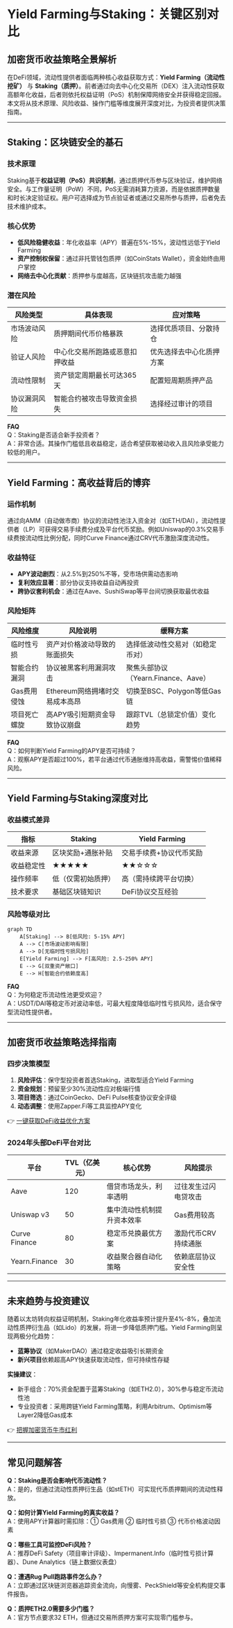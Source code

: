 # Yield Farming与Staking：关键区别对比  

## 加密货币收益策略全景解析  

在DeFi领域，流动性提供者面临两种核心收益获取方式：**Yield Farming（流动性挖矿）** 与 **Staking（质押）**。前者通过向去中心化交易所（DEX）注入流动性获取高额年化收益，后者则依托权益证明（PoS）机制保障网络安全并获得稳定回报。本文将从技术原理、风险收益、操作门槛等维度展开深度对比，为投资者提供决策指南。  

---

## Staking：区块链安全的基石  

### 技术原理  
Staking基于**权益证明（PoS）共识机制**，通过质押代币参与区块验证，维护网络安全。与工作量证明（PoW）不同，PoS无需消耗算力资源，而是依据质押数量和时长决定验证权。用户可选择成为节点验证者或通过交易所参与质押，后者免去技术维护成本。  

### 核心优势  
- **低风险稳健收益**：年化收益率（APY）普遍在5%-15%，波动性远低于Yield Farming  
- **资产控制权保留**：通过非托管钱包质押（如CoinStats Wallet），资金始终由用户掌控  
- **网络去中心化贡献**：质押参与度越高，区块链抗攻击能力越强  

### 潜在风险  
| 风险类型          | 具体表现                          | 应对策略                     |
|-------------------|-----------------------------------|------------------------------|
| 市场波动风险      | 质押期间代币价格暴跌              | 选择优质项目、分散持仓       |
| 验证人风险        | 中心化交易所跑路或恶意扣押收益    | 优先选择去中心化质押方案     |
| 流动性限制        | 资产锁定周期最长可达365天         | 配置短周期质押产品           |
| 协议漏洞风险      | 智能合约被攻击导致资金损失        | 选择经过审计的项目           |

**FAQ**  
Q：Staking是否适合新手投资者？  
A：非常合适。其操作门槛低且收益稳定，适合希望获取被动收入且风险承受能力较低的用户。  

---

## Yield Farming：高收益背后的博弈  

### 运作机制  
通过向AMM（自动做市商）协议的流动性池注入资金对（如ETH/DAI），流动性提供者（LP）可获得交易手续费分成及平台代币奖励。例如Uniswap的0.3%交易手续费按流动性比例分配，同时Curve Finance通过CRV代币激励深度流动性。  

### 收益特征  
- **APY波动剧烈**：从2.5%到250%不等，受市场供需动态影响  
- **复利效应显著**：部分协议支持收益自动再投资  
- **跨协议套利机会**：通过在Aave、SushiSwap等平台间切换获取最优收益  

### 风险矩阵  
| 风险维度        | 风险说明                          | 缓释方案                     |
|-----------------|-----------------------------------|------------------------------|
| 临时性亏损      | 资产对价格波动导致的账面损失      | 选择低波动性交易对（如稳定币对） |
| 智能合约漏洞    | 协议被黑客利用漏洞攻击            | 聚焦头部协议（Yearn.Finance、Aave） |
| Gas费用侵蚀     | Ethereum网络拥堵时交易成本高昂    | 切换至BSC、Polygon等低Gas链  |
| 项目死亡螺旋    | 高APY吸引短期资金导致协议崩盘     | 跟踪TVL（总锁定价值）变化趋势 |

**FAQ**  
Q：如何判断Yield Farming的APY是否可持续？  
A：观察APY是否超过100%，若平台通过代币通胀维持高收益，需警惕价值稀释风险。  

---

## Yield Farming与Staking深度对比  

### 收益模式差异  
| 指标            | Staking                          | Yield Farming                  |
|-----------------|----------------------------------|--------------------------------|
| 收益来源        | 区块奖励+通胀补贴                | 交易手续费+协议代币奖励        |
| 收益稳定性      | ★★★★★                           | ★★☆☆☆                         |
| 操作频率        | 低（仅需初始质押）               | 高（需持续跨平台切换）         |
| 技术要求        | 基础区块链知识                   | DeFi协议交互经验               |

### 风险等级对比  
```mermaid
graph TD
    A[Staking] --> B[低风险: 5-15% APY]
    A --> C[市场波动影响有限]
    A --> D[无临时性亏损风险]
    E[Yield Farming] --> F[高风险: 2.5-250% APY]
    E --> G[双重资产敞口]
    E --> H[智能合约依赖度高]
```

**FAQ**  
Q：为何稳定币流动性池更受欢迎？  
A：USDT/DAI等稳定币对波动率低，可最大程度降低临时性亏损风险，适合保守型流动性提供者。  

---

## 加密货币收益策略选择指南  

### 四步决策模型  
1. **风险评估**：保守型投资者首选Staking，进取型适合Yield Farming  
2. **资金规划**：预留至少30%流动性应对极端行情  
3. **项目筛选**：通过CoinGecko、DeFi Pulse核查协议安全评级  
4. **动态调整**：使用Zapper.Fi等工具监控APY变化  

👉 [一键获取DeFi收益优化方案](https://bit.ly/okx_welcome)  

### 2024年头部DeFi平台对比  
| 平台          | TVL（亿美元） | 核心优势                      | 风险提示                |
|---------------|---------------|-------------------------------|-------------------------|
| Aave          | 120           | 借贷市场龙头，利率透明        | 过往发生过闪电贷攻击    |
| Uniswap v3    | 50            | 集中流动性机制提升资本效率    | Gas费用较高             |
| Curve Finance | 80            | 稳定币兑换最优方案            | 激励代币CRV持续通胀     |
| Yearn.Finance | 30            | 收益聚合器自动化策略          | 依赖底层协议安全性      |

---

## 未来趋势与投资建议  

随着以太坊转向权益证明机制，Staking年化收益率预计提升至4%-8%，叠加流动性质押衍生品（如Lido）的发展，将进一步降低质押门槛。Yield Farming则呈现两极分化趋势：  
- **蓝筹协议**（如MakerDAO）通过稳定收益吸引长期资金  
- **新兴项目**依赖超高APY快速获取流动性，但可持续性存疑  

**实操建议**：  
- 新手组合：70%资金配置于蓝筹Staking（如ETH2.0），30%参与稳定币流动性池  
- 专业投资者：采用跨链Yield Farming策略，利用Arbitrum、Optimism等Layer2降低Gas成本  

👉 [把握加密货币牛市红利](https://bit.ly/okx_welcome)  

---

## 常见问题解答  

**Q：Staking是否会影响代币流动性？**  
A：是的，但通过流动性质押衍生品（如stETH）可实现代币质押期间的流动性释放。  

**Q：如何计算Yield Farming的真实收益？**  
A：使用APY计算器时需扣除：① Gas费用 ② 临时性亏损 ③ 代币价格波动因素  

**Q：哪些工具可监控DeFi风险？**  
A：推荐DeFi Safety（项目审计评级）、Impermanent.Info（临时性亏损计算器）、Dune Analytics（链上数据仪表盘）  

**Q：遭遇Rug Pull跑路事件怎么办？**  
A：立即通过区块链浏览器追踪资金流向，向慢雾、PeckShield等安全机构提交事件报告。  

**Q：质押ETH2.0需要多少门槛？**  
A：官方节点要求32 ETH，但通过交易所质押方案可实现零门槛参与。